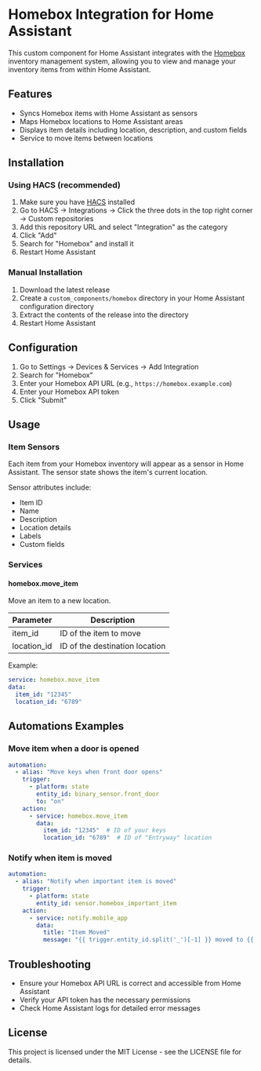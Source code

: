 # Homebox Integration for Home Assistant

This custom component for Home Assistant integrates with the [Homebox](https://hay-kot.github.io/homebox/) inventory management system, allowing you to view and manage your inventory items from within Home Assistant.

## Features

- Syncs Homebox items with Home Assistant as sensors
- Maps Homebox locations to Home Assistant areas
- Displays item details including location, description, and custom fields
- Service to move items between locations

## Installation

### Using HACS (recommended)

1. Make sure you have [HACS](https://hacs.xyz/) installed
2. Go to HACS → Integrations → Click the three dots in the top right corner → Custom repositories
3. Add this repository URL and select "Integration" as the category
4. Click "Add"
5. Search for "Homebox" and install it
6. Restart Home Assistant

### Manual Installation

1. Download the latest release
2. Create a `custom_components/homebox` directory in your Home Assistant configuration directory
3. Extract the contents of the release into the directory
4. Restart Home Assistant

## Configuration

1. Go to Settings → Devices & Services → Add Integration
2. Search for "Homebox"
3. Enter your Homebox API URL (e.g., `https://homebox.example.com`)
4. Enter your Homebox API token
5. Click "Submit"

## Usage

### Item Sensors

Each item from your Homebox inventory will appear as a sensor in Home Assistant. The sensor state shows the item's current location.

Sensor attributes include:
- Item ID
- Name
- Description
- Location details
- Labels
- Custom fields

### Services

#### homebox.move_item

Move an item to a new location.

| Parameter | Description |
|-----------|-------------|
| item_id | ID of the item to move |
| location_id | ID of the destination location |

Example:
```yaml
service: homebox.move_item
data:
  item_id: "12345"
  location_id: "6789"
```

## Automations Examples

### Move item when a door is opened
```yaml
automation:
  - alias: "Move keys when front door opens"
    trigger:
      - platform: state
        entity_id: binary_sensor.front_door
        to: "on"
    action:
      - service: homebox.move_item
        data:
          item_id: "12345"  # ID of your keys
          location_id: "6789"  # ID of "Entryway" location
```

### Notify when item is moved
```yaml
automation:
  - alias: "Notify when important item is moved"
    trigger:
      - platform: state
        entity_id: sensor.homebox_important_item
    action:
      - service: notify.mobile_app
        data:
          title: "Item Moved"
          message: "{{ trigger.entity_id.split('_')[-1] }} moved to {{ trigger.to_state.state }}"
```

## Troubleshooting

- Ensure your Homebox API URL is correct and accessible from Home Assistant
- Verify your API token has the necessary permissions
- Check Home Assistant logs for detailed error messages

## License

This project is licensed under the MIT License - see the LICENSE file for details.